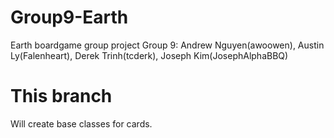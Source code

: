 # Group9-Earth

Earth boardgame group project
Group 9: Andrew Nguyen(awoowen), Austin Ly(Falenheart), Derek Trinh(tcderk), Joseph Kim(JosephAlphaBBQ)

# This branch

Will create base classes for cards.
